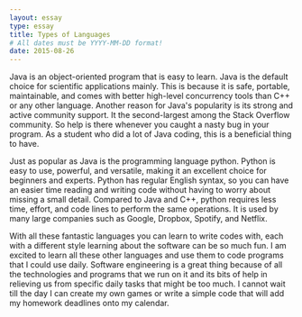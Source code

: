 ```yaml
---
layout: essay
type: essay
title: Types of Languages
# All dates must be YYYY-MM-DD format!
date: 2015-08-26
---
```


Java is an object-oriented program that is easy to learn. Java is the default choice for scientific applications mainly. This is because it is safe, portable, maintainable, and comes with better high-level concurrency tools than C++ or any other language. Another reason for Java's popularity is its strong and active community support. It the second-largest among the Stack Overflow community. So help is there whenever you caught a nasty bug in your program. As a student who did a lot of Java coding, this is a beneficial thing to have. 

Just as popular as Java is the programming language python. Python is easy to use, powerful, and versatile, making it an excellent choice for beginners and experts. Python has regular English syntax, so you can have an easier time reading and writing code without having to worry about missing a small detail. Compared to Java and C++, python requires less time, effort, and code lines to perform the same operations. It is used by many large companies such as Google, Dropbox, Spotify, and Netflix.

With all these fantastic languages you can learn to write codes with, each with a different style learning about the software can be so much fun. I am excited to learn all these other languages and use them to code programs that I could use daily. Software engineering is a great thing because of all the technologies and programs that we run on it and its bits of help in relieving us from specific daily tasks that might be too much. I cannot wait till the day I can create my own games or write a simple code that will add my homework deadlines onto my calendar.

